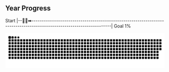 ## Year Progress
Start |--🚴‍♂️➡---------------------------------------------------------------------------------------------------------------------| Goal 1%

![github-contribution-grid-snake](https://raw.githubusercontent.com/takumi12311123/takumi12311123/master/img/snake.svg) 

